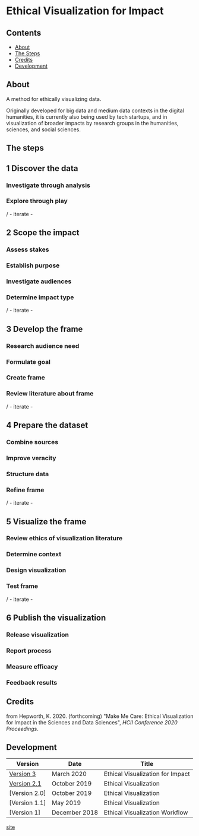 # Ethical Visualization for Impact

## Contents

- [About](#about)
- [The Steps](#the-steps)
- [Credits](#credits)
- [Development](#development)

## About
A method for ethically visualizing data. 

Originally developed for big data and medium data contexts in the digital humanities, it is currently also being used by tech startups, and in visualization of broader impacts by research groups in the humanities, sciences, and social sciences.

## The steps

## 1 Discover the data
### Investigate through analysis
### Explore through play

/ - iterate -

## 2 Scope the impact
### Assess stakes
### Establish purpose
### Investigate audiences
### Determine impact type

/ - iterate -

## 3 Develop the frame
### Research audience need
### Formulate goal
### Create frame
### Review literature about frame

/ - iterate -

## 4 Prepare the dataset
### Combine sources
### Improve veracity
### Structure data
### Refine frame

/ - iterate -

## 5 Visualize the frame
### Review ethics of visualization literature
### Determine context
### Design visualization
### Test frame

/ - iterate -

## 6 Publish the visualization
### Release visualization
### Report process
### Measure efficacy
### Feedback results

## Credits

from Hepworth, K. 2020. (forthcoming) "Make Me Care: Ethical Visualization for Impact in the Sciences and Data Sciences", *HCII Conference 2020 Proceedings*.

## Development

| Version   | Date  | Title  |
|---|---|---|
| [Version 3](ethical_visualization_2_1.md) | March 2020  | Ethical Visualization for Impact  |
| [Version 2.1](https://github.com/kathep/ethics/blob/master/versions/ethical_visualization_2_1.md) | October 2019  | Ethical Visualization  |
| [Version 2.0]   | October 2019  | Ethical Visualization  |
| [Version 1.1]   | May 2019  | Ethical Visualization  |
| [Version 1]   | December 2018  | Ethical Visualization Workflow  |

[site](https://kathep.github.io/ethics/)
